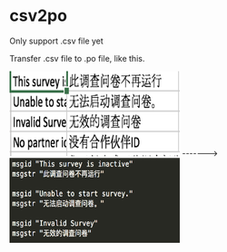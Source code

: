 # csv2po

Only support .csv file yet

Transfer .csv file to .po file, like this.

<div>
  <img width="300" height="150" src="https://github.com/SecretsCC/csv2po/blob/master/images/Screen%20Shot%202019-03-19%20at%2010.35.11%20AM.png"/>
  ------->
  <img width="300" height="150" src="https://github.com/SecretsCC/csv2po/blob/master/images/Screen%20Shot%202019-03-19%20at%2010.35.32%20AM.png"/>
</div>

